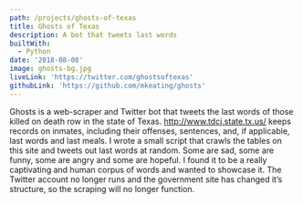 ```yaml
---
path: /projects/ghosts-of-texas
title: Ghosts of Texas
description: A bot that tweets last words
builtWith:
  - Python
date: '2018-08-08'
image: ghosts-bg.jpg
liveLink: 'https://twitter.com/ghostsoftexas'
githubLink: 'https://github.com/mkeating/ghosts'
---
```

Ghosts is a web-scraper and Twitter bot that tweets the last words of those killed on death row in the state of Texas. http://www.tdcj.state.tx.us/ keeps records on inmates, including their offenses, sentences, and, if applicable, last words and last meals. I wrote a small script that crawls the tables on this site and tweets out last words at random. Some are sad, some are funny, some are angry and some are hopeful. I found it to be a really captivating and human corpus of words and wanted to showcase it. The Twitter account no longer runs and the government site has changed it’s structure, so the scraping will no longer function.

